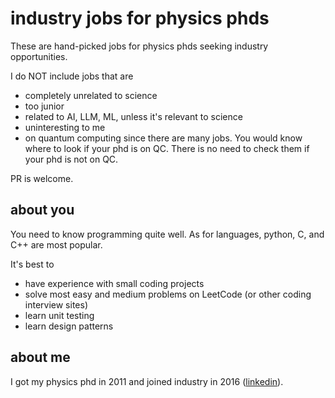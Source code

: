# industry jobs for physics phds

These are hand-picked jobs for physics phds seeking industry opportunities.

I do NOT include jobs that are

- completely unrelated to science
- too junior
- related to AI, LLM, ML, unless it's relevant to science
- uninteresting to me
- on quantum computing since there are many jobs. You would know where to look if your phd is on QC. There is no need to check them if your phd is not on QC.

PR is welcome.

## about you
You need to know programming quite well.
As for languages, python, C, and C++ are most popular.

It's best to

- have experience with small coding projects
- solve most easy and medium problems on LeetCode (or other coding interview sites)
- learn unit testing
- learn design patterns

## about me

I got my physics phd in 2011 and joined industry in 2016 ([linkedin](https://www.linkedin.com/in/dong-zhou-84252914/)).
